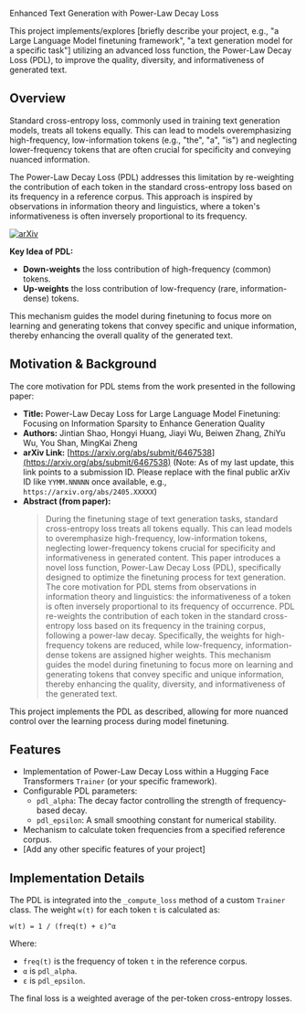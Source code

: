 Enhanced Text Generation with Power-Law Decay Loss

This project implements/explores [briefly describe your project, e.g., "a Large Language Model finetuning framework", "a text generation model for a specific task"] utilizing an advanced loss function, the Power-Law Decay Loss (PDL), to improve the quality, diversity, and informativeness of generated text.

## Overview

Standard cross-entropy loss, commonly used in training text generation models, treats all tokens equally. This can lead to models overemphasizing high-frequency, low-information tokens (e.g., "the", "a", "is") and neglecting lower-frequency tokens that are often crucial for specificity and conveying nuanced information.

The Power-Law Decay Loss (PDL) addresses this limitation by re-weighting the contribution of each token in the standard cross-entropy loss based on its frequency in a reference corpus. This approach is inspired by observations in information theory and linguistics, where a token's informativeness is often inversely proportional to its frequency.


[![arXiv](https://img.shields.io/badge/arXiv%20paper-2404.02905-b31b1b.svg)](https://arxiv.org/pdf/2505.10222)&nbsp;



**Key Idea of PDL:**
*   **Down-weights** the loss contribution of high-frequency (common) tokens.
*   **Up-weights** the loss contribution of low-frequency (rare, information-dense) tokens.

This mechanism guides the model during finetuning to focus more on learning and generating tokens that convey specific and unique information, thereby enhancing the overall quality of the generated text.

## Motivation & Background

The core motivation for PDL stems from the work presented in the following paper:

*   **Title:** Power-Law Decay Loss for Large Language Model Finetuning: Focusing on Information Sparsity to Enhance Generation Quality
*   **Authors:** Jintian Shao, Hongyi Huang, Jiayi Wu, Beiwen Zhang, ZhiYu Wu, You Shan, MingKai Zheng
*   **arXiv Link:** [https://arxiv.org/abs/submit/6467538](https://arxiv.org/abs/submit/6467538) (Note: As of my last update, this link points to a submission ID. Please replace with the final public arXiv ID like `YYMM.NNNNN` once available, e.g., `https://arxiv.org/abs/2405.XXXXX`)
*   **Abstract (from paper):**
    > During the finetuning stage of text generation tasks, standard cross-entropy loss treats all tokens equally. This can lead models to overemphasize high-frequency, low-information tokens, neglecting lower-frequency tokens crucial for specificity and informativeness in generated content. This paper introduces a novel loss function, Power-Law Decay Loss (PDL), specifically designed to optimize the finetuning process for text generation. The core motivation for PDL stems from observations in information theory and linguistics: the informativeness of a token is often inversely proportional to its frequency of occurrence. PDL re-weights the contribution of each token in the standard cross-entropy loss based on its frequency in the training corpus, following a power-law decay. Specifically, the weights for high-frequency tokens are reduced, while low-frequency, information-dense tokens are assigned higher weights. This mechanism guides the model during finetuning to focus more on learning and generating tokens that convey specific and unique information, thereby enhancing the quality, diversity, and informativeness of the generated text.

This project implements the PDL as described, allowing for more nuanced control over the learning process during model finetuning.

## Features

*   Implementation of Power-Law Decay Loss within a Hugging Face Transformers `Trainer` (or your specific framework).
*   Configurable PDL parameters:
    *   `pdl_alpha`: The decay factor controlling the strength of frequency-based decay.
    *   `pdl_epsilon`: A small smoothing constant for numerical stability.
*   Mechanism to calculate token frequencies from a specified reference corpus.
*   [Add any other specific features of your project]

## Implementation Details

The PDL is integrated into the `_compute_loss` method of a custom `Trainer` class. The weight `w(t)` for each token `t` is calculated as:

`w(t) = 1 / (freq(t) + ε)^α`

Where:
*   `freq(t)` is the frequency of token `t` in the reference corpus.
*   `α` is `pdl_alpha`.
*   `ε` is `pdl_epsilon`.

The final loss is a weighted average of the per-token cross-entropy losses.
